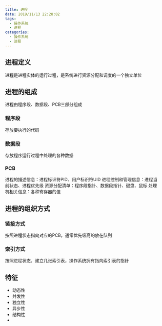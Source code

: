 ```yaml
---
title: 进程
date: 2019/11/13 22:28:02
tags:
  - 操作系统
  - 进程
categories:
  - 操作系统
  - 进程
---
```



## 进程定义
进程是进程实体的运行过程，是系统进行资源分配和调度的一个独立单位

## 进程的组成
进程由程序段、数据段、PCB三部分组成

### 程序段
存放要执行的代码

### 数据段
存放程序运行过程中处理的各种数据

### PCB
进程的描述信息：进程标识符PID、用户标识符UID
进程控制和管理信息：进程当前状态、进程优先级
资源分配清单：程序段指针、数据段指针、键盘、鼠标
处理机相关信息：各种寄存器的值

## 进程的组织方式
### 链接方式
按照进程状态指向对应的PCB，通常优先级高的放在队列
### 索引方式
按照进程状态，建立几张索引表，操作系统拥有指向索引表的指针

## 特征
- 动态性
- 并发性
- 独立性
- 异步性
- 结构性
- 